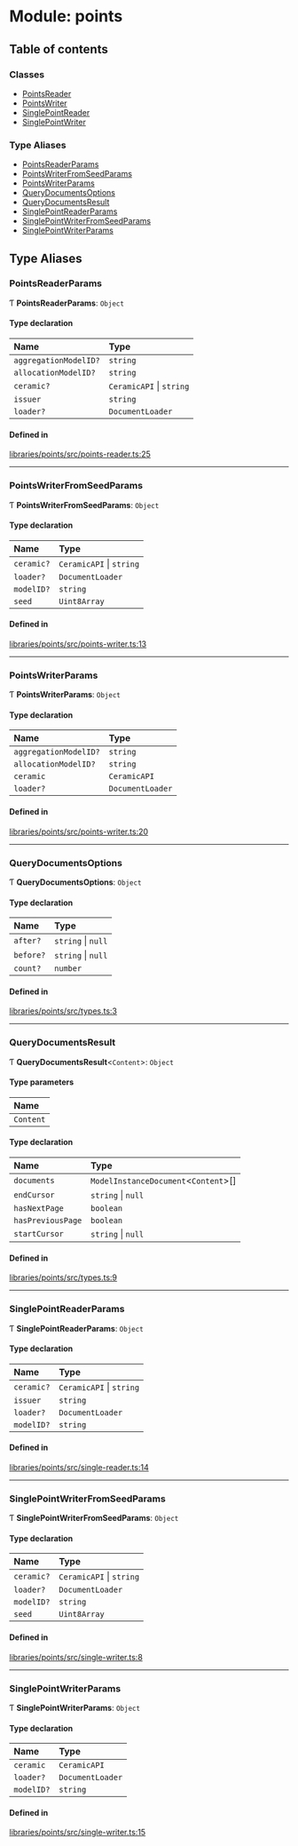 # Module: points

## Table of contents

### Classes

- [PointsReader](../classes/points.PointsReader.md)
- [PointsWriter](../classes/points.PointsWriter.md)
- [SinglePointReader](../classes/points.SinglePointReader.md)
- [SinglePointWriter](../classes/points.SinglePointWriter.md)

### Type Aliases

- [PointsReaderParams](points.md#pointsreaderparams)
- [PointsWriterFromSeedParams](points.md#pointswriterfromseedparams)
- [PointsWriterParams](points.md#pointswriterparams)
- [QueryDocumentsOptions](points.md#querydocumentsoptions)
- [QueryDocumentsResult](points.md#querydocumentsresult)
- [SinglePointReaderParams](points.md#singlepointreaderparams)
- [SinglePointWriterFromSeedParams](points.md#singlepointwriterfromseedparams)
- [SinglePointWriterParams](points.md#singlepointwriterparams)

## Type Aliases

### PointsReaderParams

Ƭ **PointsReaderParams**: `Object`

#### Type declaration

| Name | Type |
| :------ | :------ |
| `aggregationModelID?` | `string` |
| `allocationModelID?` | `string` |
| `ceramic?` | `CeramicAPI` \| `string` |
| `issuer` | `string` |
| `loader?` | `DocumentLoader` |

#### Defined in

[libraries/points/src/points-reader.ts:25](https://github.com/ceramicstudio/solutions-sdk/blob/996989c557810301e582e300ab7215628488db96/libraries/points/src/points-reader.ts#L25)

___

### PointsWriterFromSeedParams

Ƭ **PointsWriterFromSeedParams**: `Object`

#### Type declaration

| Name | Type |
| :------ | :------ |
| `ceramic?` | `CeramicAPI` \| `string` |
| `loader?` | `DocumentLoader` |
| `modelID?` | `string` |
| `seed` | `Uint8Array` |

#### Defined in

[libraries/points/src/points-writer.ts:13](https://github.com/ceramicstudio/solutions-sdk/blob/996989c557810301e582e300ab7215628488db96/libraries/points/src/points-writer.ts#L13)

___

### PointsWriterParams

Ƭ **PointsWriterParams**: `Object`

#### Type declaration

| Name | Type |
| :------ | :------ |
| `aggregationModelID?` | `string` |
| `allocationModelID?` | `string` |
| `ceramic` | `CeramicAPI` |
| `loader?` | `DocumentLoader` |

#### Defined in

[libraries/points/src/points-writer.ts:20](https://github.com/ceramicstudio/solutions-sdk/blob/996989c557810301e582e300ab7215628488db96/libraries/points/src/points-writer.ts#L20)

___

### QueryDocumentsOptions

Ƭ **QueryDocumentsOptions**: `Object`

#### Type declaration

| Name | Type |
| :------ | :------ |
| `after?` | `string` \| ``null`` |
| `before?` | `string` \| ``null`` |
| `count?` | `number` |

#### Defined in

[libraries/points/src/types.ts:3](https://github.com/ceramicstudio/solutions-sdk/blob/996989c557810301e582e300ab7215628488db96/libraries/points/src/types.ts#L3)

___

### QueryDocumentsResult

Ƭ **QueryDocumentsResult**\<`Content`\>: `Object`

#### Type parameters

| Name |
| :------ |
| `Content` |

#### Type declaration

| Name | Type |
| :------ | :------ |
| `documents` | `ModelInstanceDocument`\<`Content`\>[] |
| `endCursor` | `string` \| ``null`` |
| `hasNextPage` | `boolean` |
| `hasPreviousPage` | `boolean` |
| `startCursor` | `string` \| ``null`` |

#### Defined in

[libraries/points/src/types.ts:9](https://github.com/ceramicstudio/solutions-sdk/blob/996989c557810301e582e300ab7215628488db96/libraries/points/src/types.ts#L9)

___

### SinglePointReaderParams

Ƭ **SinglePointReaderParams**: `Object`

#### Type declaration

| Name | Type |
| :------ | :------ |
| `ceramic?` | `CeramicAPI` \| `string` |
| `issuer` | `string` |
| `loader?` | `DocumentLoader` |
| `modelID?` | `string` |

#### Defined in

[libraries/points/src/single-reader.ts:14](https://github.com/ceramicstudio/solutions-sdk/blob/996989c557810301e582e300ab7215628488db96/libraries/points/src/single-reader.ts#L14)

___

### SinglePointWriterFromSeedParams

Ƭ **SinglePointWriterFromSeedParams**: `Object`

#### Type declaration

| Name | Type |
| :------ | :------ |
| `ceramic?` | `CeramicAPI` \| `string` |
| `loader?` | `DocumentLoader` |
| `modelID?` | `string` |
| `seed` | `Uint8Array` |

#### Defined in

[libraries/points/src/single-writer.ts:8](https://github.com/ceramicstudio/solutions-sdk/blob/996989c557810301e582e300ab7215628488db96/libraries/points/src/single-writer.ts#L8)

___

### SinglePointWriterParams

Ƭ **SinglePointWriterParams**: `Object`

#### Type declaration

| Name | Type |
| :------ | :------ |
| `ceramic` | `CeramicAPI` |
| `loader?` | `DocumentLoader` |
| `modelID?` | `string` |

#### Defined in

[libraries/points/src/single-writer.ts:15](https://github.com/ceramicstudio/solutions-sdk/blob/996989c557810301e582e300ab7215628488db96/libraries/points/src/single-writer.ts#L15)

